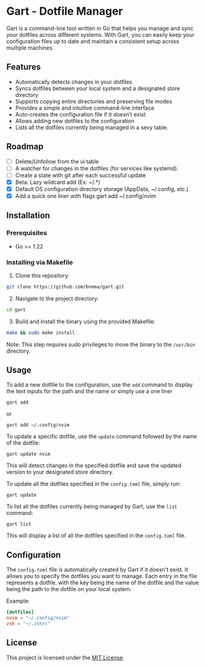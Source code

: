 # Gart - Dotfile Manager

Gart is a command-line tool written in Go that helps you manage and sync your dotfiles across different systems. With Gart, you can easily keep your configuration files up to date and maintain a consistent setup across multiple machines.

## Features
- Automatically detects changes in your dotfiles
- Syncs dotfiles between your local system and a designated store directory
- Supports copying entire directories and preserving file modes
- Provides a simple and intuitive command-line interface
- Auto-creates the configuration file if it doesn't exist
- Allows adding new dotfiles to the configuration
- Lists all the dotfiles currently being managed in a sexy table.

## Roadmap
- [ ] Delete/Unfollow from the ui table
- [ ] A watcher for changes in the dotfiles (for services like systemd).
- [ ] Create a state with git after each successful update
- [x] Beta: Lazy wildcard add (Ex: ~/.*)
- [x] Default OS configuration directory storage (AppData, ~/.config, etc.)
- [x] Add a quick one liner with flags gart add ~/.config/nvim
## Installation

### Prerequisites

- Go >= 1.22

### Installing via Makefile

1. Clone this repository:
```bash
git clone https://github.com/bnema/gart.git
```

2. Navigate to the project directory:
```bash
cd gart
```

3. Build and install the binary using the provided Makefile:
```bash
make && sudo make install
```
   Note: This step requires sudo privileges to move the binary to the `/usr/bin` directory.

## Usage

To add a new dotfile to the configuration, use the `add` command to display the text inputs for the path and the name or simply use a one liner
```
gart add 
```
or 
```
gart add ~/.config/nvim 
```

To update a specific dotfile, use the `update` command followed by the name of the dotfile:
```
gart update nvim
```
This will detect changes in the specified dotfile and save the updated version to your designated store directory.

To update all the dotfiles specified in the `config.toml` file, simply run:
```
gart update
```

To list all the dotfiles currently being managed by Gart, use the `list` command:
```
gart list
```
This will display a list of all the dotfiles specified in the `config.toml` file.
## Configuration

The `config.toml` file is automatically created by Gart if it doesn't exist. It allows you to specify the dotfiles you want to manage. Each entry in the file represents a dotfile, with the key being the name of the dotfile and the value being the path to the dotfile on your local system.

Example:

```toml
[dotfiles]
nvim = "~/.config/nvim"
zsh = "~/.zshrc"
```

## License

This project is licensed under the [MIT License](LICENSE).

